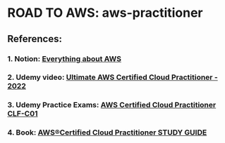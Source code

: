 # ROAD TO AWS: aws-practitioner
## References:
### 1. Notion: [Everything about AWS](https://www.notion.so/Everything-about-AWS-de0cab9a6a9f4c0b8bb1c410f76c8a56)
### 2. Udemy video: [Ultimate AWS Certified Cloud Practitioner - 2022](https://www.udemy.com/course/aws-certified-cloud-practitioner-new)
### 3. Udemy Practice Exams: [AWS Certified Cloud Practitioner CLF-C01](https://www.udemy.com/course/practice-exams-aws-certified-cloud-practitioner)
### 4. Book: [AWS®Certified Cloud Practitioner STUDY GUIDE](https://drive.google.com/file/d/1yN655txqI0OFobhgrr8QVs3TDtigEcOq/view?usp=sharing)
